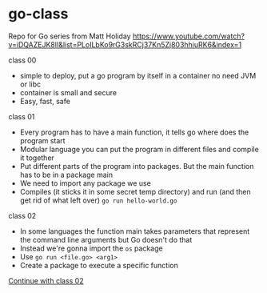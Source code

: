 # go-class
Repo for Go series from Matt Holiday
https://www.youtube.com/watch?v=iDQAZEJK8lI&list=PLoILbKo9rG3skRCj37Kn5Zj803hhiuRK6&index=1

class 00
- simple to deploy, put a go program by itself in a container no need JVM or libc
- container is small and secure
- Easy, fast, safe

class 01
- Every program has to have a main function, it tells go where does the program start
- Modular language you can put the program in different files and compile it together
- Put different parts of the program into packages. But the main function has to be in a package main
- We need to import any package we use
- Compiles (it sticks it in some secret temp directory) and run (and then get rid of what left over)
`go run hello-world.go`

class 02
- In some languages the function main takes parameters that represent the command line arguments but Go doesn't do that
- Instead we're gonna import the `os` package
- Use `go run <file.go> <arg1>`
- Create a package to execute a specific function  

[Continue with class 02](https://youtu.be/-EYNVEv-snE?feature=shared&t=298)
